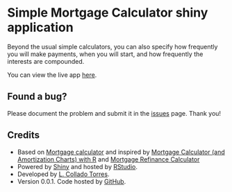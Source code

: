 Simple Mortgage Calculator shiny application
============================================

Beyond the usual simple calculators, you can also specify how frequently you will make payments, when you will start, and how frequently the interests are compounded. 

You can view the live app [here](http://glimmer.rstudio.com/lcolladotor/mortgage/).

## Found a bug?

Please document the problem and submit it in the [issues](https://github.com/lcolladotor/mortgage/issues) page. Thank you!

## Credits

* Based on [Mortgage calculator](http://en.wikipedia.org/wiki/Mortgage_calculator) and inspired by [Mortgage Calculator (and Amortization Charts) with R](http://www.r-chart.com/2010/11/mortgage-calculator-and-amortization.html) and [Mortgage Refinance Calculator](http://biostatmatt.com/archives/1908)
* Powered by [Shiny](http://www.rstudio.com/shiny/) and hosted by [RStudio](http://www.rstudio.com/).
* Developed by [L. Collado Torres](http://bit.ly/LColladoTorres).
* Version 0.0.1. Code hosted by [GitHub](https://github.com/lcolladotor/mortgage).
